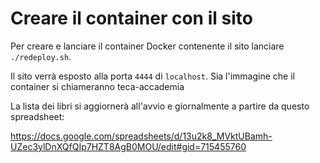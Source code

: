 # Creare il container con il sito

Per creare e lanciare il container Docker contenente il sito lanciare `./redeploy.sh`.

Il sito verrà esposto alla porta `4444` di `localhost`. Sia l'immagine che il container si chiameranno teca-accademia

La lista dei libri si aggiornerà all'avvio e giornalmente a partire da questo spreadsheet:

https://docs.google.com/spreadsheets/d/13u2k8_MVktUBamh-UZec3ylDnXQfQIp7HZT8AgB0MOU/edit#gid=715455760
